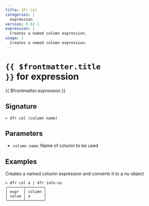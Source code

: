 ```yaml
---
title: dfr col
categories: |
  expression
version: 0.82.1
expression: |
  Creates a named column expression.
usage: |
  Creates a named column expression.
---
```


# <code>{{ $frontmatter.title }}</code> for expression

<div class='command-title'>{{ $frontmatter.expression }}</div>

## Signature

```> dfr col (column name)```

## Parameters

 -  `column name`: Name of column to be used

## Examples

Creates a named column expression and converts it to a nu object
```shell
> dfr col a | dfr into-nu
╭───────┬────────╮
│ expr  │ column │
│ value │ a      │
╰───────┴────────╯
```
